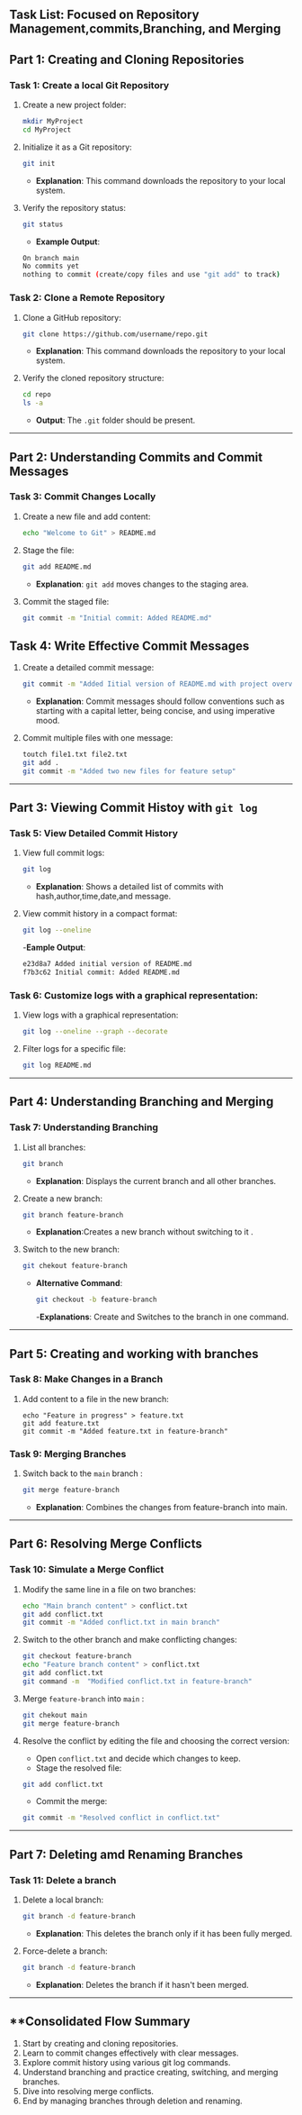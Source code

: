 ## **Task List: Focused on Repository Management,commits,Branching, and Merging**

## **Part 1: Creating and Cloning Repositories**
### **Task 1: Create a local Git Repository**
1. Create a new project folder:
    ```bash
    mkdir MyProject
    cd MyProject
    ```
2. Initialize it as a Git repository:
    ```bash
    git init
    ```

    - **Explanation**: This command downloads the repository to your local system. 

3. Verify the repository status:
    ```bash
    git status
    ```
    - **Example Output**:
    ```bash
    On branch main
    No commits yet
    nothing to commit (create/copy files and use "git add" to track)
    ```

### **Task 2: Clone a Remote Repository**
1. Clone a GitHub repository:
    ```bash
    git clone https://github.com/username/repo.git
    ```
    - **Explanation**: This command downloads the repository to your local system.

2. Verify the cloned repository structure:
    ```bash
    cd repo
    ls -a
    ```
    - **Output**: The `.git` folder should be present.

---

## **Part 2: Understanding Commits and Commit Messages**

### **Task 3: Commit Changes Locally**
1. Create a new file and add content:
    ```bash
    echo "Welcome to Git" > README.md
    ```

2. Stage the file:
    ```bash
    git add README.md
    ```

    - **Explanation**: `git add` moves changes to the staging area.

3. Commit the staged file:
    ```bash
    git commit -m "Initial commit: Added README.md"
    ```

## **Task 4: Write Effective Commit Messages**
1. Create a detailed commit message:
    ```bash
    git commit -m "Added Iitial version of README.md with project overview"
    ```
    - **Explanation**: Commit messages should follow conventions such as starting with a capital letter, being concise, and using imperative mood.

2. Commit multiple files with one message:
    ```bash
    toutch file1.txt file2.txt
    git add .
    git commit -m "Added two new files for feature setup"
    ```

---


## **Part 3: Viewing  Commit Histoy with `git log`**
### **Task 5: View Detailed Commit History**
1. View full commit logs:
    ```bash
    git log
    ```
    - **Explanation**: Shows a detailed list of commits with hash,author,time,date,and message.

2. View commit history in a compact format:
    ```bash
    git log --oneline 
    ```
    -**Eample Output**:
    ```bash
    e23d8a7 Added initial version of README.md
    f7b3c62 Initial commit: Added README.md
    ```

### **Task 6: Customize logs with a graphical representation:**

1. View logs with a graphical representation:
    ```bash
    git log --oneline --graph --decorate
    ```

2. Filter logs for a specific file:
    ```bash
    git log README.md 
    ```

---

## **Part 4: Understanding Branching and Merging**
### **Task 7: Understanding Branching**

1. List all branches:
    ```bash
    git branch
    ```
    - **Explanation**: Displays the current branch and all other branches.

2. Create a new branch:
    ```bash
    git branch feature-branch
    ```
    - **Explanation**:Creates a new branch without switching to it .

3. Switch to the new branch:
    ```bash
    git chekout feature-branch  
    ```
    - **Alternative Command**:
        ```bash
        git checkout -b feature-branch
        ```
        -**Explanations**: Create and Switches to the branch in one command.

--- 

## **Part 5: Creating and working with branches**
### **Task 8: Make Changes in a Branch**
1. Add content to a file in the new branch:
    ```bach
    echo "Feature in progress" > feature.txt
    git add feature.txt
    git commit -m "Added feature.txt in feature-branch"
    ```

### **Task 9: Merging Branches**
1. Switch back to the `main` branch :
    ```bash
    git merge feature-branch
    ```
    - **Explanation**: Combines the changes from feature-branch into main.

---

## **Part 6: Resolving Merge Conflicts**
### **Task 10: Simulate a Merge Conflict**

1. Modify the same line in a file on two branches:
    ```bash
    echo "Main branch content" > conflict.txt
    git add conflict.txt
    git commit -m "Added conflict.txt in main branch"
    ```

2. Switch to the other branch and make conflicting changes:

    ```bash
    git checkout feature-branch
    echo "Feature branch content" > conflict.txt
    git add conflict.txt
    git command -m  "Modified conflict.txt in feature-branch"
    ```

3. Merge `feature-branch` into `main` :
    ```bash
    git chekout main
    git merge feature-branch

4. Resolve the conflict by editing the file and choosing the correct version:
    - Open `conflict.txt` and decide which changes to keep.
    - Stage the resolved file:
    ```bash
    git add conflict.txt
    ```
    - Commit the merge:
    ```bash
    git commit -m "Resolved conflict in conflict.txt"
    ```
---

## **Part 7: Deleting amd Renaming Branches**
### **Task 11: Delete a branch**
1. Delete a local branch: 
    ```bash
    git branch -d feature-branch
    ```
    - **Explanation**: This deletes the branch only if it has been fully merged.

2. Force-delete a branch:
    ```bash
    git branch -d feature-branch
    ```
    - **Explanation**: Deletes the branch if it hasn't been merged.

---
## **Consolidated Flow Summary
1. Start by creating and cloning repositories.
2. Learn to commit changes effectively with clear messages.
3. Explore commit history using various git log commands.
4. Understand branching and practice creating, switching, and merging branches.
5. Dive into resolving merge conflicts.
6. End by managing branches through deletion and renaming.









